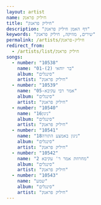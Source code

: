 ```yaml
---
layout: artist
name: חיליק פראנק
title: "חיליק פראנק"
description: "דף האמן חיליק פראנק"
keywords: "שירים, מוזיקה, חיליק פראנק"
permalink: /artists/חיליק-פראנק
redirect_from:
  - /artists/list/חיליק פראנק
songs:
  - number: "10538"
    name: "01-בר יוחאי (2)"
    album: "סינגלים"
    artist: "חיליק פראנק"
  - number: "10539"
    name: "05-אמר רבי עקיבא"
    album: "סינגלים"
    artist: "חיליק פראנק"
  - number: "10540"
    name: "16ניגון"
    album: "סינגלים"
    artist: "חיליק פראנק"
  - number: "10541"
    name: "18ניגון באמצע התורה"
    album: "סינגלים"
    artist: "חיליק פראנק"
  - number: "10542"
    name: "2 מחרוזת אמר ר' עקיבא"
    album: "סינגלים"
    artist: "חיליק פראנק"
  - number: "10543"
    name: "שמע"
    album: "סינגלים"
    artist: "חיליק פראנק"
---
```

